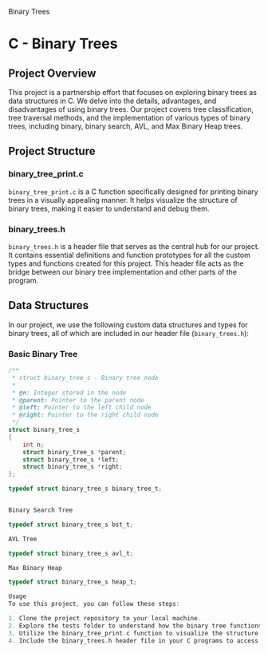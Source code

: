 Binary Trees

# C - Binary Trees

## Project Overview

This project is a partnership effort that focuses on exploring binary trees as data structures in C. We delve into the details, advantages, and disadvantages of using binary trees. Our project covers tree classification, tree traversal methods, and the implementation of various types of binary trees, including binary, binary search, AVL, and Max Binary Heap trees.

## Project Structure


### binary_tree_print.c

`binary_tree_print.c` is a C function specifically designed for printing binary trees in a visually appealing manner. It helps visualize the structure of binary trees, making it easier to understand and debug them.

### binary_trees.h

`binary_trees.h` is a header file that serves as the central hub for our project. It contains essential definitions and function prototypes for all the custom types and functions created for this project. This header file acts as the bridge between our binary tree implementation and other parts of the program.

## Data Structures

In our project, we use the following custom data structures and types for binary trees, all of which are included in our header file (`binary_trees.h`):

### Basic Binary Tree
```c
/**
 * struct binary_tree_s - Binary tree node
 *
 * @n: Integer stored in the node
 * @parent: Pointer to the parent node
 * @left: Pointer to the left child node
 * @right: Pointer to the right child node
 */
struct binary_tree_s
{
    int n;
    struct binary_tree_s *parent;
    struct binary_tree_s *left;
    struct binary_tree_s *right;
};

typedef struct binary_tree_s binary_tree_t;


Binary Search Tree

typedef struct binary_tree_s bst_t;

AVL Tree

typedef struct binary_tree_s avl_t;

Max Binary Heap

typedef struct binary_tree_s heap_t;

Usage
To use this project, you can follow these steps:

1. Clone the project repository to your local machine.
2. Explore the tests folder to understand how the binary tree functions are tested.
3. Utilize the binary_tree_print.c function to visualize the structure of binary trees.
4. Include the binary_trees.h header file in your C programs to access the binary tree data structures and functions defined in this project.
